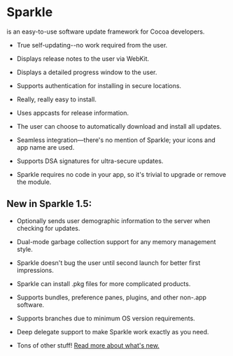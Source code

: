 # Sparkle
is an easy-to-use software update framework for Cocoa developers.

* True self-updating--no work required from the user.

* Displays release notes to the user via WebKit.

* Displays a detailed progress window to the user.

* Supports authentication for installing in secure locations.

* Really, really easy to install.

* Uses appcasts for release information.

* The user can choose to automatically download and install all updates.

* Seamless integration—there's no mention of Sparkle; your icons and app name are used.

* Supports DSA signatures for ultra-secure updates.

* Sparkle requires no code in your app, so it's trivial to upgrade or remove the module.

## New in Sparkle 1.5:

* Optionally sends user demographic information to the server when checking for updates.

* Dual-mode garbage collection support for any memory management style.

* Sparkle doesn't bug the user until second launch for better first impressions.

* Sparkle can install .pkg files for more complicated products.

* Supports bundles, preference panes, plugins, and other non-.app software.

* Supports branches due to minimum OS version requirements.

* Deep delegate support to make Sparkle work exactly as you need.

* Tons of other stuff! [Read more about what's new.](http://andymatuschak.org/articles/2008/05/31/sparkle-15b1-now-available/ "Sparkle 1.5b1: now available!")
